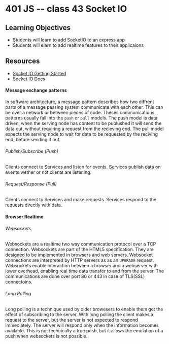 # 401 JS -- class 43 Socket IO

## Learning Objectives
* Students will learn to add SocketIO to an express app
* Students will elarn to add realtime features to their applicaions

## Resources
* [Socket IO Getting Started](https://socket.io/get-started/chat/)
* [Socket IO Docs](https://socket.io/docs/)

#### Message exchange patterns
In software architecture, a message pattern describes how two diffrent parts of a message passing system communicate with each other. This can be over a network or between pieces of code. Theses communications patterns usually fall into the `push` or `pull` models. The push model is data driven, when the serving node has content to be publushed it will send the data out, without requiring a request from the recieving end. The pull model expects the serving node to wait for data to be requested by the reciving end, before sending it out.

###### Publish/Subscribe (Push)
Clients connect to Services and listen for events. Services publish data on events wether or not clients are listening.

###### Request/Response (Pull)
Clients connect to Services and make requests. Services respond to the requests directly with data.

#### Browser Realtime
###### Websockets
Websockets are a realtime two way communication protocol over a TCP connection. Websockets are part of the HTML5 specification. They are designed to be implemented in browsers and web servers. Websocket connections are interpreted by HTTP servers as as an `UPGRADE` request. Websockets enable interaction between a browser and a webserver with lower overhead, enabling real time data transfer to and from the server. The communications are done over port 80 or 443 in case of TLS(SSL) connectoins.

###### Long Polling
Long polling is a technique used by older browesers to enable them get the effect of subscribing to the server. With long polling the client makes a request to the server, but the server is not expected to respond immediately. The server will respond only when the information becomes available. This is not technically a true push, but it allows the emulation of a push when websockets is not possible. 

